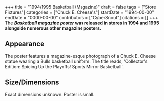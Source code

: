 +++
title = "1994/1995 Basketball (Magazine)"
draft = false
tags = ["Store Fixtures"]
categories = ["Chuck E. Cheese's"]
startDate = "1994-00-00"
endDate = "0000-00-00"
contributors = ["CyberSnout"]
citations = []
+++
The ***Basketball magazine poster* was released in stores in 1994 and 1995 alongside numerous other magazine posters.**

## Appearance

The poster features a magazine-esque photograph of a Chuck E. Cheese statue wearing a Bulls basketball uniform. The title reads, 'Collector's Edition: Spicing Up the Playoffs! Sports Mirror Basketball'.

## Size/Dimensions

Exact dimensions unknown. Poster is small.
